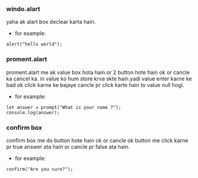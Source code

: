 ### windo.alart

yaha ak alart box declear karta hain.

- for example:

```
alert("hello world");
```

### proment.alart

proment.alart me ak value box hota hain.or 2 button hote hain ok or cancle ka cancel ka.
in value ko hum store krva skte hain.yadi value enter karne ke bad ok click karne ke
bajaye cancle pr click karte hain to value null hogi.

- for example:

```
let answer = prompt("What is your name ?");
console.log(answer);
```

### confirm box

confirm box me do button hote hain ok or cancle ok button me click karne pr true answer
ata hain or cancle pr false ata hain.

- for example:

```
confirm("Are you sure?");
```

